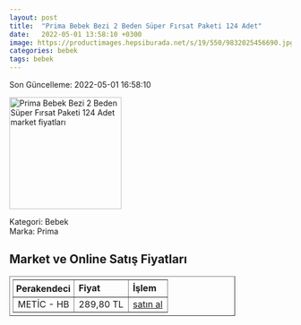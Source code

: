 ```yaml
---
layout: post
title:  "Prima Bebek Bezi 2 Beden Süper Fırsat Paketi 124 Adet"
date:   2022-05-01 13:58:10 +0300
image: https://productimages.hepsiburada.net/s/19/550/9832025456690.jpg
categories: bebek
tags: bebek
---
```


Son Güncelleme: 2022-05-01 16:58:10

<img src="https://productimages.hepsiburada.net/s/19/550/9832025456690.jpg" width="200" alt="Prima Bebek Bezi 2 Beden Süper Fırsat Paketi 124 Adet market fiyatları" />

Kategori: Bebek
<br />
Marka: Prima

<h2>Market ve Online Satış Fiyatları</h2>

<table border="1" style="padding: 5px;width:80%;">
  <tr>
    <td style="padding: 5px;"><strong>Perakendeci</strong></td>
    <td><strong>Fiyat</strong></td>
    <td><strong>İşlem</strong></td>
  </tr>
  <tr>
              <td title="Hepsiburada/Metic Mağazası">METİC - HB</td>
              <td>289,80 TL</td>
              <td><a title="Hepsiburada/Metic Mağazası" target="_blank" href="https://www.hepsiburada.com/prima-bebek-bezi-yeni-bebek-2-beden-mini-super-firsat-paketi-124-adet-p-HBV000004U967?magaza=Metic">satın al</a></td>
            </tr>
</table>

